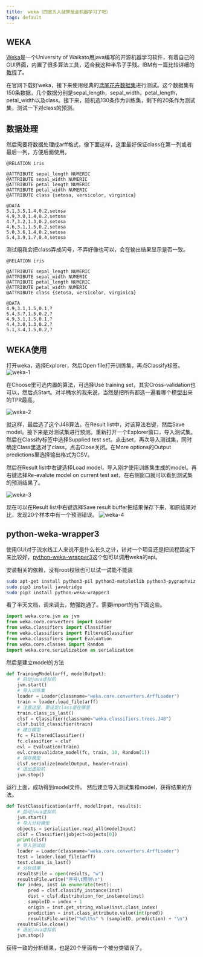 ```yaml
---
title:  weka（四舍五入就算是会机器学习了吧）
tags: default
---
```



## WEKA
[Weka](https://www.cs.waikato.ac.nz/ml/weka/)是一个University of Waikato用java编写的开源机器学习软件，有着自己的GUI界面，内置了很多算法工具，适合我这种半吊子手残。IBM有一篇比较详细的[教程](https://www.ibm.com/developerworks/cn/opensource/os-weka1/)了。

在官网下载好weka，接下来使用经典的[鸢尾花卉数据集](https://archive.ics.uci.edu/ml/datasets/Iris)进行测试。这个数据集有150条数据，几个数据分别是sepal_length，sepal_width，petal_length，petal_width以及class。接下来，随机选130条作为训练集，剩下的20条作为测试集，测试一下对class的预测。


## 数据处理
然后需要将数据处理成arff格式，像下面这样，这里最好保证class在第一列或者最后一列，方便后面使用。

```
@RELATION iris
 
@ATTRIBUTE sepal_length NUMERIC
@ATTRIBUTE sepal_width NUMERIC
@ATTRIBUTE petal_length NUMERIC
@ATTRIBUTE petal_width NUMERIC
@ATTRIBUTE class {setosa, versicolor, virginica}
 
@DATA
5.1,3.5,1.4,0.2,setosa
4.9,3.0,1.4,0.2,setosa
4.7,3.2,1.3,0.2,setosa
4.6,3.1,1.5,0.2,setosa
5.0,3.6,1.4,0.2,setosa
5.4,3.9,1.7,0.4,setosa
```

测试组我会把class弄成问号，不弄好像也可以，会在输出结果显示是否一致。
```
@RELATION iris
 
@ATTRIBUTE sepal_length NUMERIC
@ATTRIBUTE sepal_width NUMERIC
@ATTRIBUTE petal_length NUMERIC
@ATTRIBUTE petal_width NUMERIC
@ATTRIBUTE class {setosa, versicolor, virginica}
 
@DATA
4.9,3.1,1.5,0.1,?
5.4,3.7,1.5,0.2,?
4.9,3.1,1.5,0.1,?
4.4,3.0,1.3,0.2,?
5.1,3.4,1.5,0.2,?
```

## WEKA使用
打开weka，选择Explorer，然后Open file打开训练集，再点Classify标签。
![weka-1](https://raw.githubusercontent.com/pzweuj/pzweuj.github.io/refs/heads/master/downloads/images/weka-1.jpg)

在Choose里可选内置的算法，可选择Use training set，其实Cross-validation也可以，然后点Start。对半桶水的我来说，当然是把所有都选一遍看哪个模型出来的TPR最高。

![weka-2](https://raw.githubusercontent.com/pzweuj/pzweuj.github.io/refs/heads/master/downloads/images/weka-2.jpg)

就这样，最后选了这个J48算法。在Result list中，对该算法右键，然后Save model。接下来是对测试集进行预测。重新打开一个Explorer窗口，导入测试集。然后在Classify标签中选择Supplied test set。点击set，再次导入测试集，同时确定Class里选对了class，点击Close关闭。在More options的Output predictions里选择输出格式为CSV。

然后在Result list中右键选择Load model，导入刚才使用训练集生成的model。再右键选择Re-evalute model on current test set，在右侧窗口就可以看到测试集的预测结果了。

![weka-3](https://raw.githubusercontent.com/pzweuj/pzweuj.github.io/refs/heads/master/downloads/images/weka-3.jpg)

现在可以在Result list中右键选择Save result buffer把结果保存下来，和原结果对比，发现20个样本中有一个预测错误。
![weka-4](https://raw.githubusercontent.com/pzweuj/pzweuj.github.io/refs/heads/master/downloads/images/weka-4.jpg)

## python-weka-wrapper3
使用GUI对于流水线工人来说不是什么长久之计，针对一个项目还是把流程固定下来比较好，[python-weka-wrapper3](https://github.com/fracpete/python-weka-wrapper3)这个包可以调用weka的api。

安装相关的依赖，没有root权限也可以试一试能不能装
```bash
sudo apt-get install python3-pil python3-matplotlib python3-pygraphviz
sudo pip3 install javabridge
sudo pip3 install python-weka-wrapper3
```

看了半天文档，调来调去，勉强跑通了。需要import的有下面这些。
```python
import weka.core.jvm as jvm
from weka.core.converters import Loader
from weka.classifiers import Classifier
from weka.classifiers import FilteredClassifier
from weka.classifiers import Evaluation
from weka.core.classes import Random
import weka.core.serialization as serialization
```

然后是建立model的方法
```python
def TrainingModel(arff, modelOutput):
	# 启动java虚拟机
	jvm.start()
	# 导入训练集
	loader = Loader(classname="weka.core.converters.ArffLoader")
	train = loader.load_file(arff)
	# 注意这里，要设定class是在哪里
	train.class_is_last()
	clsf = Classifier(classname="weka.classifiers.trees.J48")
	clsf.build_classifier(train)
	# 建立模型
	fc = FilteredClassifier()
	fc.classifier = clsf
	evl = Evaluation(train)
	evl.crossvalidate_model(fc, train, 10, Random(1))
	# 保存模型
	clsf.serialize(modelOutput, header=train)
	# 退出虚拟机
	jvm.stop()
```

运行上面，成功得到model文件。
然后建立导入测试集和model，获得结果的方法。

```python
def TestClassification(arff, modelInput, results):
	# 启动java虚拟机
	jvm.start()
	# 导入分析模型
	objects = serialization.read_all(modelInput)
	clsf = Classifier(jobject=objects[0])
	print(clsf)
	# 导入测试组
	loader = Loader(classname="weka.core.converters.ArffLoader")
	test = loader.load_file(arff)
	test.class_is_last()
	# 分析结果
	resultsFile = open(results, "w")
	resultsFile.write("序号\t预测\n")
	for index, inst in enumerate(test):
		pred = clsf.classify_instance(inst)
		dist = clsf.distribution_for_instance(inst)
		sampleID = index + 1
		origin = inst.get_string_value(inst.class_index)
		prediction = inst.class_attribute.value(int(pred))
		resultsFile.write("%d\t%s" % (sampleID, prediction) + "\n")
	resultsFile.close()
	# 退出java虚拟机
	jvm.stop()
```

获得一致的分析结果，也是20个里面有一个被分类错误了。
